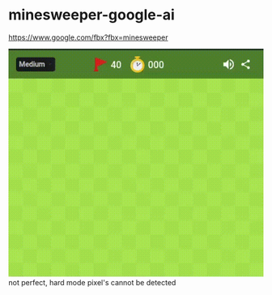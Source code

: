 # minesweeper-google-ai
https://www.google.com/fbx?fbx=minesweeper

![Alt Text](https://github.com/benilyxdd/minesweeper-google-ai/blob/main/demo/video.gif)
<br>
not perfect, hard mode pixel's cannot be detected
